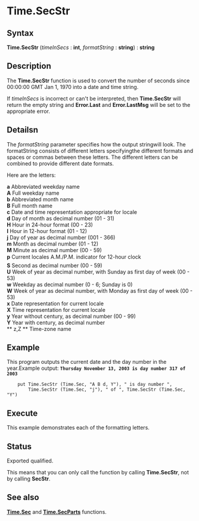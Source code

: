 
# Time.SecStr

## Syntax
**Time.SecStr** (_timeInSecs_ : **int**, _formatString_ : **string**) : **string**

## Description
The **Time.SecStr** function is used to convert the number of seconds since 00:00:00 GMT Jan 1, 1970 into a date and time string.

If _timeInSecs_ is incorrect or can't be interpreted, then **Time.SecStr** will return the empty string and **Error.Last** and **Error.LastMsg** will be set to the appropriate error.


## Detailsn
The _formatString_ parameter specifies how the output stringwill look. The formatString consists of different letters specifyingthe different formats and spaces or commas between these letters. The different letters can be combined to provide different date formats.

Here are the letters:


**a**  Abbreviated weekday name  
**A**  Full weekday name  
**b**  Abbreviated month name  
**B**  Full month name  
**c**  Date and time representation appropriate for locale  
**d**  Day of month as decimal number (01 - 31)  
**H**  Hour in 24-hour format (00 - 23)  
**I**  Hour in 12-hour format (01 - 12)  
**j**  Day of year as decimal number (001 - 366)  
**m**  Month as decimal number (01 - 12)  
**M**  Minute as decimal number (00 - 59)  
**p**  Current locale&#146;s A.M./P.M. indicator for 12-hour clock  
**S**  Second as decimal number (00 - 59)  
**U**  Week of year as decimal number, with Sunday as first day of week (00 - 53)  
**w**  Weekday as decimal number (0 - 6; Sunday is 0)  
**W**  Week of year as decimal number, with Monday as first day of week (00 - 53)  
**x**  Date representation for current locale  
**X**  Time representation for current locale  
**y**  Year without century, as decimal number (00 - 99)  
**Y**  Year with century, as decimal number  
** z,Z **  Time-zone name  



## Example
This program outputs the current date and the day number in the year.Example output: **`Thursday November 13, 2003 is day number 317 of 2003`**

        put Time.SecStr (Time.Sec, "A B d, Y"), " is day number ",
            Time.SecStr (Time.Sec, "j"), " of ", Time.SecStr (Time.Sec, "Y")
## Execute
This example demonstrates each of the formatting letters.




## Status
Exported qualified.

This means that you can only call the function by calling **Time.SecStr**, not by calling **SecStr**.


## See also
**[Time.Sec](time_sec.html)** and **[Time.SecParts](time_secparts.html)** functions.


